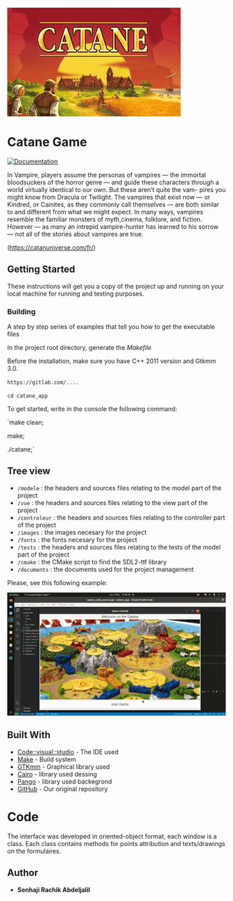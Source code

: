 ![](/images/catane.png)




# Catane Game

[![Documentation](https://img.shields.io/badge/Documentation-github-brightgreen.svg?style=for-the-badge)](https://github.com/abdeljalil-senhaji/Vampire_Game)


In Vampire, players assume the personas of vampires — the immortal bloodsuckers of the horror genre — and guide these characters through a world virtually identical to our own. But these aren’t quite the vam- pires you might know from Dracula or Twilight. The vampires that exist now — or Kindred, or Cainites, as they commonly call themselves — are both similar to and different from what we might expect. In many ways, vampires resemble the familiar monsters of myth,cinema, folklore, and fiction. However — as many an intrepid vampire-hunter has learned to his sorrow — not all of the stories about vampires are true. 

(https://catanuniverse.com/fr/)

## Getting Started

These instructions will get you a copy of the project up and running on your local machine for running and testing purposes.

### Building

A step by step series of examples that tell you how to get the executable files

In the project root directory, generate the *Makefile* 

Before the installation, make sure you have C++ 2011 version and Gtkmm 3.0.


`https://gitlab.com/....`

`cd catane_app`

To get started, write in the console the following command:

`make clean; 

make; 

./catane;`


## Tree view

* `/modele` : the headers and sources files relating to the model part of the project
* `/vue` : the headers and sources files relating to the view part of the project
* `/controleur` : the headers and sources files relating to the controller part of the project
* `/images` : the images necesary for the project
* `/fonts` : the fonts necesary for the project
* `/tests` : the headers and sources files relating to the tests of the model part of the project
* `/cmake` : the CMake script to find the SDL2-ttf library
* `/documents` : the documents used for the project management

Please, see this following example:

![Example](Tutorial.gif)


## Built With

* [Code::visual::studio](https://code.visualstudio.com/) - The IDE used
* [Make](https://www.gnu.org/software/make/) - Build system
* [GTKmm](https://gtkmm.org/en/) - Graphical library used
* [Cairo](https://www.cairographics.org/) - library used dessing
* [Pango](https://pango.gnome.org/) - library used backegrond
* [GitHub](https://github.com/abdeljalil-senhaji/Catane_Game) - Our original repository


# Code

The interface was developed in oriented-object format, each window is a class. Each class contains methods for points attribution and texts/drawings on the formulaires.


## Author

* **Senhaji Rachik Abdeljalil** 


